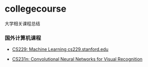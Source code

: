 # collegecourse
大学相关课程总结



### 国外计算机课程

* [CS229: Machine Learning cs229.stanford.edu](http://cs229.stanford.edu/)

* [CS231n: Convolutional Neural Networks for Visual Recognition](http://cs231n.stanford.edu/)
